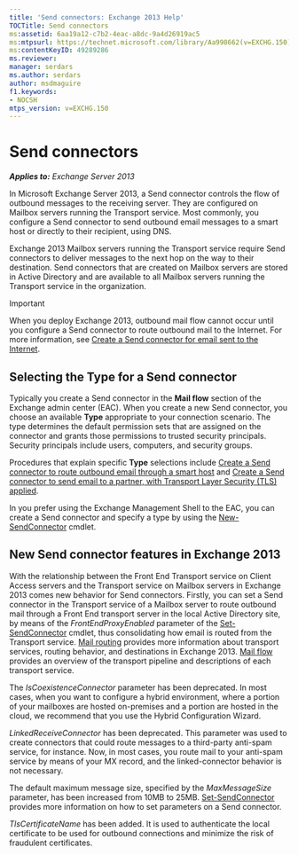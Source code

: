 ```yaml
---
title: 'Send connectors: Exchange 2013 Help'
TOCTitle: Send connectors
ms:assetid: 6aa19a12-c7b2-4eac-a8dc-9a4d26919ac5
ms:mtpsurl: https://technet.microsoft.com/library/Aa998662(v=EXCHG.150)
ms:contentKeyID: 49289286
ms.reviewer: 
manager: serdars
ms.author: serdars
author: msdmaguire
f1.keywords:
- NOCSH
mtps_version: v=EXCHG.150
---
```


# Send connectors

_**Applies to:** Exchange Server 2013_

In Microsoft Exchange Server 2013, a Send connector controls the flow of outbound messages to the receiving server. They are configured on Mailbox servers running the Transport service. Most commonly, you configure a Send connector to send outbound email messages to a smart host or directly to their recipient, using DNS.

Exchange 2013 Mailbox servers running the Transport service require Send connectors to deliver messages to the next hop on the way to their destination. Send connectors that are created on Mailbox servers are stored in Active Directory and are available to all Mailbox servers running the Transport service in the organization.

> [!IMPORTANT]
> When you deploy Exchange 2013, outbound mail flow cannot occur until you configure a Send connector to route outbound mail to the Internet. For more information, see <A href="create-a-send-connector-for-email-sent-to-the-internet-exchange-2013-help.md">Create a Send connector for email sent to the Internet</A>.

## Selecting the Type for a Send connector

Typically you create a Send connector in the **Mail flow** section of the Exchange admin center (EAC). When you create a new Send connector, you choose an available **Type** appropriate to your connection scenario. The type determines the default permission sets that are assigned on the connector and grants those permissions to trusted security principals. Security principals include users, computers, and security groups.

Procedures that explain specific **Type** selections include [Create a Send connector to route outbound email through a smart host](create-a-send-connector-to-route-outbound-email-through-a-smart-host-exchange-2013-help.md) and [Create a Send connector to send email to a partner, with Transport Layer Security (TLS) applied](create-a-send-connector-to-send-email-to-a-partner-with-transport-layer-security-tls-applied-exchange-2013-help.md).

In you prefer using the Exchange Management Shell to the EAC, you can create a Send connector and specify a type by using the [New-SendConnector](/powershell/module/exchange/New-SendConnector) cmdlet.

## New Send connector features in Exchange 2013

With the relationship between the Front End Transport service on Client Access servers and the Transport service on Mailbox servers in Exchange 2013 comes new behavior for Send connectors. Firstly, you can set a Send connector in the Transport service of a Mailbox server to route outbound mail through a Front End transport server in the local Active Directory site, by means of the *FrontEndProxyEnabled* parameter of the [Set-SendConnector](/powershell/module/exchange/Set-SendConnector) cmdlet, thus consolidating how email is routed from the Transport service. [Mail routing](mail-routing-exchange-2013-help.md) provides more information about transport services, routing behavior, and destinations in Exchange 2013. [Mail flow](mail-flow-exchange-2013-help.md) provides an overview of the transport pipeline and descriptions of each transport service.

The *IsCoexistenceConnector* parameter has been deprecated. In most cases, when you want to configure a hybrid environment, where a portion of your mailboxes are hosted on-premises and a portion are hosted in the cloud, we recommend that you use the Hybrid Configuration Wizard.

*LinkedReceiveConnector* has been deprecated. This parameter was used to create connectors that could route messages to a third-party anti-spam service, for instance. Now, in most cases, you route mail to your anti-spam service by means of your MX record, and the linked-connector behavior is not necessary.

The default maximum message size, specified by the *MaxMessageSize* parameter, has been increased from 10MB to 25MB. [Set-SendConnector](/powershell/module/exchange/Set-SendConnector) provides more information on how to set parameters on a Send connector.

*TlsCertificateName* has been added. It is used to authenticate the local certificate to be used for outbound connections and minimize the risk of fraudulent certificates.